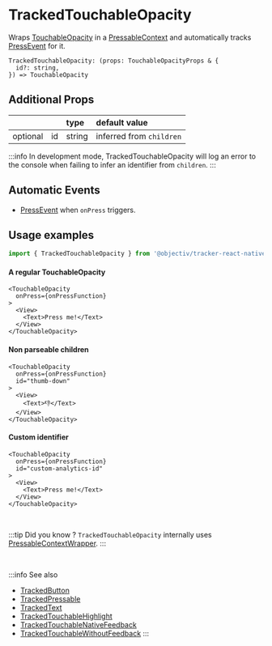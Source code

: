 # TrackedTouchableOpacity

Wraps [TouchableOpacity](https://reactnative.dev/docs/touchableopacity) in a [PressableContext](/taxonomy/reference/location-contexts/PressableContext.md) and automatically tracks [PressEvent](/taxonomy/reference/events/PressEvent.md) for it.

```tsx
TrackedTouchableOpacity: (props: TouchableOpacityProps & {
  id?: string,
}) => TouchableOpacity
```

## Additional Props
|          |     | type      | default value            | 
|:--------:|:----|:----------|:-------------------------|
| optional | id  | string    | inferred from `children` |

:::info
In development mode, TrackedTouchableOpacity will log an error to the console when failing to infer an identifier from `children`.
:::

## Automatic Events
- [PressEvent](/taxonomy/reference/events/PressEvent.md) when `onPress` triggers.

## Usage examples

```jsx
import { TrackedTouchableOpacity } from '@objectiv/tracker-react-native';
```

#### A regular TouchableOpacity
```tsx
<TouchableOpacity 
  onPress={onPressFunction}
>
  <View>
    <Text>Press me!</Text>
  </View>
</TouchableOpacity>
```

#### Non parseable children
```tsx
<TouchableOpacity
  onPress={onPressFunction}
  id="thumb-down"
>
  <View>
    <Text>👎</Text>
  </View>
</TouchableOpacity>
```

#### Custom identifier
```tsx
<TouchableOpacity
  onPress={onPressFunction}
  id="custom-analytics-id"
>
  <View>
    <Text>Press me!</Text>
  </View>
</TouchableOpacity>
```

<br />

:::tip Did you know ?
`TrackedTouchableOpacity` internally uses [PressableContextWrapper](/tracking/react/api-reference/locationWrappers/PressableContextWrapper.md).
:::

<br />

:::info See also
- [TrackedButton](/tracking/react-native/api-reference/trackedComponents/TrackedButton.md)
- [TrackedPressable](/tracking/react-native/api-reference/trackedComponents/TrackedPressable.md)
- [TrackedText](/tracking/react-native/api-reference/trackedComponents/TrackedText.md)
- [TrackedTouchableHighlight](/tracking/react-native/api-reference/trackedComponents/TrackedTouchableHighlight.md)
- [TrackedTouchableNativeFeedback](/tracking/react-native/api-reference/trackedComponents/TrackedTouchableNativeFeedback.md)
- [TrackedTouchableWithoutFeedback](/tracking/react-native/api-reference/trackedComponents/TrackedTouchableWithoutFeedback.md)
:::
